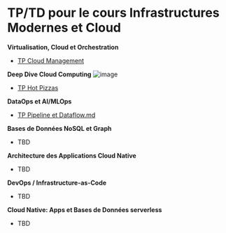 # TP/TD pour le cours Infrastructures Modernes et Cloud

**Virtualisation, Cloud et Orchestration**
- [TP Cloud Management](https://github.com/lvovan/CS-IMC-2021-2022/blob/main/TP%20Cloud%20Management.md)

**Deep Dive Cloud Computing**
![image](https://user-images.githubusercontent.com/22498922/145785566-ff585497-3ae5-4351-aadb-88944090229e.png)
- [TP Hot Pizzas](https://github.com/lvovan/CS-IMC-2021-2022/blob/main/TP%20Hot%20Pizzas.md)

**DataOps et AI/MLOps**
- [TP Pipeline et Dataflow.md](https://github.com/lvovan/CS-IMC-2021-2022/blob/main/TP%20Pipeline%20et%20Dataflow.md)

**Bases de Données NoSQL et Graph**
- TBD

**Architecture des Applications Cloud Native**
- TBD

**DevOps / Infrastructure-as-Code**
- TBD

**Cloud Native: Apps et Bases de Données serverless**
- TBD
